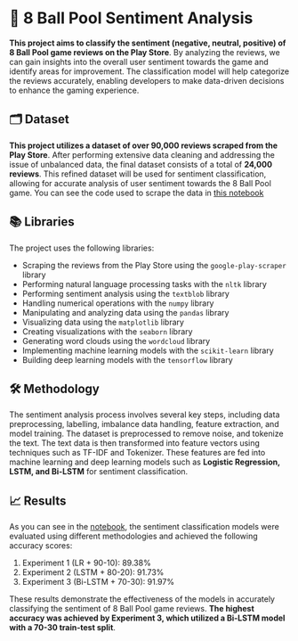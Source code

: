 # 🎱 8 Ball Pool Sentiment Analysis
**This project aims to classify the sentiment (negative, neutral, positive) of 8 Ball Pool game reviews on the Play Store**. By analyzing the reviews, we can gain insights into the overall user sentiment towards the game and identify areas for improvement. The classification model will help categorize the reviews accurately, enabling developers to make data-driven decisions to enhance the gaming experience.

## 🗂️ Dataset
**This project utilizes a dataset of over 90,000 reviews scraped from the Play Store**. After performing extensive data cleaning and addressing the issue of unbalanced data, the final dataset consists of a total of **24,000 reviews**. This refined dataset will be used for sentiment classification, allowing for accurate analysis of user sentiment towards the 8 Ball Pool game. You can see the code used to scrape the data in [this notebook](https://github.com/bimarakajati/8-Ball-Pool-Sentiment-Analysis/blob/main/8BP_Scraping.ipynb)

## 📚 Libraries
The project uses the following libraries:
- Scraping the reviews from the Play Store using the `google-play-scraper` library
- Performing natural language processing tasks with the `nltk` library
- Performing sentiment analysis using the `textblob` library
- Handling numerical operations with the `numpy` library
- Manipulating and analyzing data using the `pandas` library
- Visualizing data using the `matplotlib` library
- Creating visualizations with the `seaborn` library
- Generating word clouds using the `wordcloud` library
- Implementing machine learning models with the `scikit-learn` library
- Building deep learning models with the `tensorflow` library

## 🛠️ Methodology
The sentiment analysis process involves several key steps, including data preprocessing, labelling, imbalance data handling, feature extraction, and model training. The dataset is preprocessed to remove noise, and tokenize the text. The text data is then transformed into feature vectors using techniques such as TF-IDF and Tokenizer. These features are fed into machine learning and deep learning models such as **Logistic Regression, LSTM, and Bi-LSTM** for sentiment classification.

## 📈 Results
As you can see in the [notebook](https://github.com/bimarakajati/8-Ball-Pool-Sentiment-Analysis/blob/main/8BP_Sentiment_Analysis.ipynb), the sentiment classification models were evaluated using different methodologies and achieved the following accuracy scores:

1. Experiment 1 (LR + 90-10): 89.38%
2. Experiment 2 (LSTM + 80-20): 91.73%
3. Experiment 3 (Bi-LSTM + 70-30): 91.97%

These results demonstrate the effectiveness of the models in accurately classifying the sentiment of 8 Ball Pool game reviews. **The highest accuracy was achieved by Experiment 3, which utilized a Bi-LSTM model with a 70-30 train-test split**.